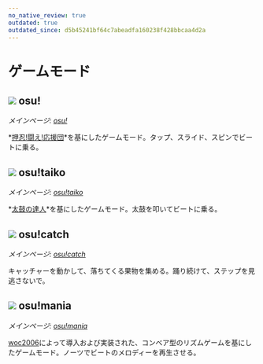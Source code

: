 ```yaml
---
no_native_review: true
outdated: true
outdated_since: d5b45241bf64c7abeadfa160238f428bbcaa4d2a
---
```


# ゲームモード

## ![](/wiki/shared/mode/osu.png) osu!

*メインページ: [osu!](osu!)*

*[押忍!闘え!応援団](https://ja.wikipedia.org/wiki/%E6%8A%BC%E5%BF%8D!%E9%97%98%E3%81%88!%E5%BF%9C%E6%8F%B4%E5%9B%A3 "Wikipedia")*を基にしたゲームモード。タップ、スライド、スピンでビートに乗る。

## ![](/wiki/shared/mode/taiko.png) osu!taiko

*メインページ: [osu!taiko](osu!taiko)*

*[太鼓の達人](https://ja.wikipedia.org/wiki/%E5%A4%AA%E9%BC%93%E3%81%AE%E9%81%94%E4%BA%BA "Wikipedia")*を基にしたゲームモード。太鼓を叩いてビートに乗る。

## ![](/wiki/shared/mode/catch.png) osu!catch

*メインページ: [osu!catch](osu!catch)*

キャッチャーを動かして、落ちてくる果物を集める。踊り続けて、ステップを見逃さないで。

## ![](/wiki/shared/mode/mania.png) osu!mania

*メインページ: [osu!mania](osu!mania)*

[woc2006](https://osu.ppy.sh/users/1105845)によって導入および実装された、コンベア型のリズムゲームを基にしたゲームモード。ノーツでビートのメロディーを再生させる。
